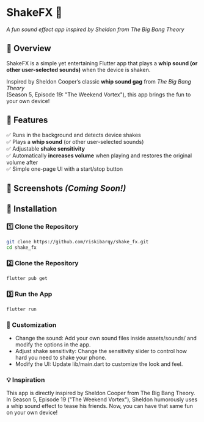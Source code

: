 # **ShakeFX 🎵**  
_A fun sound effect app inspired by Sheldon from The Big Bang Theory_  

## 📌 **Overview**  
ShakeFX is a simple yet entertaining Flutter app that plays a **whip sound (or other user-selected sounds)** when the device is shaken.  

Inspired by Sheldon Cooper’s classic **whip sound gag** from *The Big Bang Theory*  
(Season 5, Episode 19: "The Weekend Vortex"), this app brings the fun to your own device!  

## 🎯 **Features**  
✅ Runs in the background and detects device shakes  
✅ Plays a **whip sound** (or other user-selected sounds)  
✅ Adjustable **shake sensitivity**  
✅ Automatically **increases volume** when playing and restores the original volume after  
✅ Simple one-page UI with a start/stop button  

## 📱 **Screenshots** *(Coming Soon!)*  

## 🚀 **Installation**  
### **1️⃣ Clone the Repository**  
```sh
git clone https://github.com/riskibarqy/shake_fx.git
cd shake_fx
```
### **2️⃣ Clone the Repository**  

```sh
flutter pub get
```

### **3️⃣ Run the App**  
```sh
flutter run
```

### **🔧 Customization**
- Change the sound: Add your own sound files inside assets/sounds/ and modify the options in the app.
- Adjust shake sensitivity: Change the sensitivity slider to control how hard you need to shake your phone.
- Modify the UI: Update lib/main.dart to customize the look and feel.

### **💡 Inspiration**

This app is directly inspired by Sheldon Cooper from The Big Bang Theory.
In Season 5, Episode 19 ("The Weekend Vortex"), Sheldon humorously uses a whip sound effect to tease his friends.
Now, you can have that same fun on your own device!
